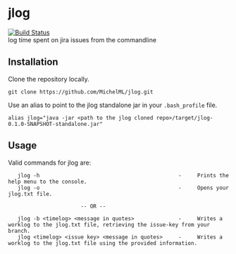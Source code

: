# jlog
<div>
<a href="https://github.com/MichelML/jlog2"><img src="https://travis-ci.org/MichelML/jlog2.svg?branch=master"  alt='Build Status'></img></a>
</div>
log time spent on jira issues from the commandline

## Installation  
  
Clone the repository locally.  
  
```
git clone https://github.com/MichelML/jlog.git  
```

Use an alias to point to the jlog standalone jar in your `.bash_profile` file. 
  
```
alias jlog="java -jar <path to the jlog cloned repo>/target/jlog-0.1.0-SNAPSHOT-standalone.jar"
```

## Usage  

Valid commands for jlog are:

``` 
   jlog -h                                            -     Prints the help menu to the console.
   jlog -o                                            -     Opens your jlog.txt file.

                       -- OR --

   jlog -b <timelog> <message in quotes>              -     Writes a worklog to the jlog.txt file, retrieving the issue-key from your branch.
   jlog <timelog> <issue key> <message in quotes>     -     Writes a worklog to the jlog.txt file using the provided information.
```
